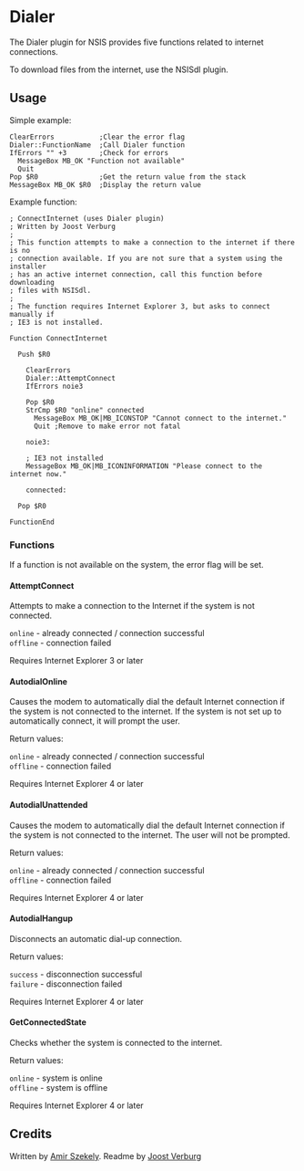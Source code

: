# Dialer

The Dialer plugin for NSIS provides five functions related to internet connections.

To download files from the internet, use the NSISdl plugin.

## Usage

Simple example:

    ClearErrors           ;Clear the error flag
    Dialer::FunctionName  ;Call Dialer function
    IfErrors "" +3        ;Check for errors
      MessageBox MB_OK "Function not available"
      Quit
    Pop $R0               ;Get the return value from the stack
    MessageBox MB_OK $R0  ;Display the return value

Example function:

    ; ConnectInternet (uses Dialer plugin)
    ; Written by Joost Verburg 
    ;
    ; This function attempts to make a connection to the internet if there is no
    ; connection available. If you are not sure that a system using the installer
    ; has an active internet connection, call this function before downloading
    ; files with NSISdl.
    ; 
    ; The function requires Internet Explorer 3, but asks to connect manually if
    ; IE3 is not installed.

    Function ConnectInternet

      Push $R0

        ClearErrors
        Dialer::AttemptConnect
        IfErrors noie3

        Pop $R0
        StrCmp $R0 "online" connected
          MessageBox MB_OK|MB_ICONSTOP "Cannot connect to the internet."
          Quit ;Remove to make error not fatal

        noie3:

        ; IE3 not installed
        MessageBox MB_OK|MB_ICONINFORMATION "Please connect to the internet now."

        connected:

      Pop $R0

    FunctionEnd

### Functions

If a function is not available on the system, the error flag will be set.

#### AttemptConnect

Attempts to make a connection to the Internet if the system is not connected.

`online` - already connected / connection successful  
`offline` - connection failed  

Requires Internet Explorer 3 or later

#### AutodialOnline

Causes the modem to automatically dial the default Internet connection if the system
is not connected to the internet. If the system is not set up to automatically
connect, it will prompt the user.

Return values:

`online` - already connected / connection successful  
`offline` - connection failed  

Requires Internet Explorer 4 or later

#### AutodialUnattended

Causes the modem to automatically dial the default Internet connection if the system
is not connected to the internet. The user will not be prompted.

Return values:

`online` - already connected / connection successful  
`offline` - connection failed  

Requires Internet Explorer 4 or later

#### AutodialHangup

Disconnects an automatic dial-up connection.

Return values:

`success` - disconnection successful  
`failure` - disconnection failed  

Requires Internet Explorer 4 or later

#### GetConnectedState

Checks whether the system is connected to the internet.

Return values:

`online` - system is online  
`offline` - system is offline  

Requires Internet Explorer 4 or later

## Credits

Written by [Amir Szekely][2]. Readme by [Joost Verburg][2]

[1]: http://nsis.sourceforge.net/User:Kichik
[2]: http://nsis.sourceforge.net/User:Joost
